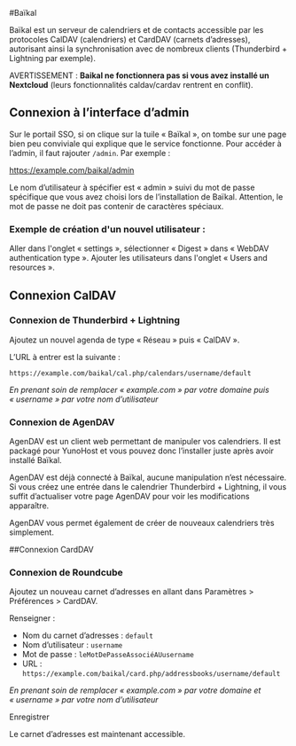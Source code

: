#Baïkal

Baïkal est un serveur de calendriers et de contacts accessible par les protocoles CalDAV (calendriers) et CardDAV (carnets d’adresses), autorisant ainsi la synchronisation avec de nombreux clients (Thunderbird + Lightning par exemple).

AVERTISSEMENT : **Baikal ne fonctionnera pas si vous avez installé un Nextcloud** (leurs fonctionnalités caldav/cardav rentrent en conflit).

## Connexion à l’interface d’admin
Sur le portail SSO, si on clique sur la tuile « Baïkal », on tombe sur une page bien peu conviviale qui explique que le service fonctionne. Pour accéder à l’admin, il faut rajouter `/admin`. Par exemple :

https://example.com/baikal/admin

Le nom d’utilisateur à spécifier est « admin » suivi du mot de passe spécifique que vous avez choisi lors de l’installation de Baïkal. Attention, le mot de passe ne doit pas contenir de caractères spéciaux.

### Exemple de création d'un nouvel utilisateur :

Aller dans l'onglet « settings », sélectionner « Digest » dans « WebDAV authentication type ». 
Ajouter les utilisateurs dans  l'onglet « Users and  resources ».

## Connexion CalDAV

### Connexion de Thunderbird + Lightning

Ajoutez un nouvel agenda de type « Réseau » puis « CalDAV ».

L’URL à entrer est la suivante :

`https://example.com/baikal/cal.php/calendars/username/default`

*En prenant soin de remplacer « example.com » par votre domaine puis « username » par votre nom d’utilisateur*

### Connexion de AgenDAV

AgenDAV est un client web permettant de manipuler vos calendriers. Il est packagé pour YunoHost et vous pouvez donc l’installer juste après avoir installé Baïkal.

AgenDAV est déjà connecté à Baïkal, aucune manipulation n’est nécessaire. Si vous créez une entrée dans le calendrier Thunderbird + Lightning, il vous suffit d’actualiser votre page AgenDAV pour voir les modifications apparaître.

AgenDAV vous permet également de créer de nouveaux calendriers très simplement.

##Connexion CardDAV

### Connexion de Roundcube

Ajoutez un nouveau carnet d’adresses en allant dans Paramètres > Préférences > CardDAV.

Renseigner :
* Nom du carnet d’adresses : `default`
* Nom d’utilisateur : `username`
* Mot de passe : `leMotDePasseAssociéAUusername`
* URL : `https://example.com/baikal/card.php/addressbooks/username/default`

*En prenant soin de remplacer « example.com » par votre domaine et « username » par votre nom d’utilisateur*

Enregistrer

Le carnet d’adresses est maintenant accessible.

